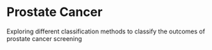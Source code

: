 # Prostate Cancer
Exploring different classification methods to classify the outcomes of prostate cancer screening
